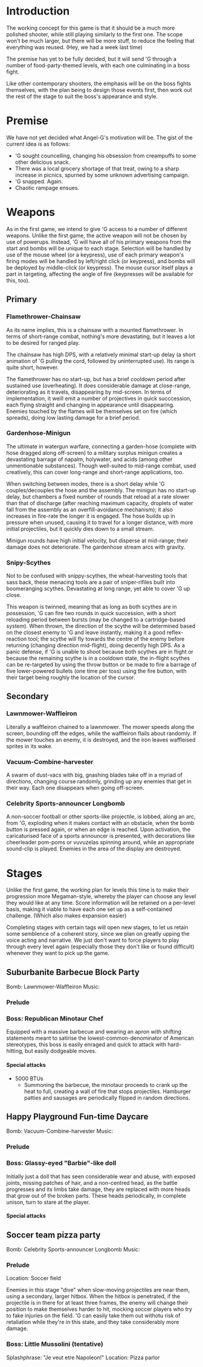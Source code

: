 # Introduction #
The working concept for this game is that it should be a much more polished shooter, while still playing similarly to the first one. The scope won't be much larger, but there will be more stuff, to reduce the feeling that everything was reused. (Hey, we had a week last time)

The premise has yet to be fully decided, but it will send 'G through a number of food-party-themed levels, with each one culminating in a boss fight.

Like other contemporary shooters, the emphasis will be on the boss fights themselves, with the plan being to design those events first, then work out the rest of the stage to suit the boss's appearance and style.

# Premise #
We have not yet decided what Angel-G's motivation will be. The gist of the current idea is as follows:
  * 'G sought councelling, changing his obsession from creampuffs to some other delicious snack.
  * There was a local grocery shortage of that treat, owing to a sharp increase in picnics, spurned by some unknown advertising campaign.
  * 'G snapped. Again.
  * Chaotic rampage ensues.

# Weapons #
As in the first game, we intend to give 'G access to a number of different weapons. Unlike the first game, the active weapon will not be chosen by use of powerups. Instead, 'G will have all of his primary weapons from the start and bombs will be unique to each stage. Selection will be handled by use of the mouse wheel (or a keypress), use of each primary weapon's firing modes will be handled by left/right click (or keypress), and bombs will be deployed by middle-click (or keypress). The mouse cursor itself plays a part in targeting, affecting the angle of fire (keypresses will be available for this, too).

## Primary ##
### Flamethrower-Chainsaw ###
As its name implies, this is a chainsaw with a mounted flamethrower. In terms of short-range combat, nothing's more devastating, but it leaves a lot to be desired for ranged play.

The chainsaw has high DPS, with a relatively minimal start-up delay (a short animation of 'G pulling the cord, followed by uninterrupted use). Its range is quite short, however.

The flamethrower has no start-up, but has a brief cooldown period after sustained use (overheating). It does considerable damage at close-range, deteriorating as it travels, disappearing by mid-screen. In terms of implementation, it weill emit a number of projectives in quick succcession, each flying straight and changing in appearance until disappearing. Enemies touched by the flames will be themselves set on fire (which spreads), doing low lasting damage for a brief period.

### Gardenhose-Minigun ###
The ultimate in watergun warfare, connecting a garden-hose (complete with hose dragged along off-screen) to a military surplus minigun creates a devastating barrage of napalm, holywater, and acids (among other unmentionable substances). Though well-suited to mid-range combat, used creatively, this can cover long-range and short-range applications, too.

When switching between modes, there is a short delay while 'G couples/decouples the hose and the assembly. The minigun has no start-up delay, but chambers a fixed number of rounds that reload at a rate slower than that of discharge (after reaching maximum capacity, droplets of water fall from the assembly as an overfill-avoidance mechanism); it also increases in fire-rate the longer it is engaged. The hose builds up in pressure when unused, causing it to travel for a longer distance, with more initial projectiles, but it quickly dies down to a small stream.

Minigun rounds have high initial velocity, but disperse at mid-range; their damage does not deteriorate. The gardenhose stream arcs with gravity.

### Snipy-Scythes ###
Not to be confused with snippy-scythes, the wheat-harvesting tools that sass back, these menacing tools are a pair of sniper-rifiles built into boomeranging scythes. Devastating at long range, yet able to cover 'G up close.

This weapon is twinned, meaning that as long as both scythes are in possession, 'G can fire two rounds in quick succession, with a short reloading period between bursts (may be changed to a cartridge-based system). When thrown, the direction of the scythe will be determined based on the closest enemy to 'G and leave instantly, making it a good reflex-reaction tool; the scythe will fly towards the centre of the enemy before returning (changing direction mid-flight), doing decently high DPS. As a panic defense, if 'G is unable to shoot because both scythes are in flight or because the remaining scythe is in a cooldown state, the in-flight scythes can be re-targeted by using the throw button or be made to fire a barrage of five lower-powered bullets (one time per toss) using the fire button, with their target being roughly the location of the cursor.

## Secondary ##
### Lawnmower-Waffleiron ###
Literally a waffleiron chained to a lawnmower. The mower speeds along the screen, bounding off the edges, while the waffleiron flails about randomly. If the mower touches an enemy, it is destroyed, and the iron leaves waffleised sprites in its wake.

### Vacuum-Combine-harvester ###
A swarm of dust-vacs with big, gnashing blades take off in a myriad of directions, changing course randomly, grinding up any enemies that get in their way. Each one disappears when going off-screen.

### Celebrity Sports-announcer Longbomb ###
A non-soccer football or other sports-like projectile, is lobbed, along an arc, from 'G, exploding when it makes contact with an obstacle, when the bomb button is pressed again, or when an edge is reached. Upon activation, the caricaturised face of a sports announcer is presented, with decorations like cheerleader pom-poms or vuvuzelas spinning around, while an appropriate sound-clip is played. Enemies in the area of the display are destroyed.

# Stages #
Unlike the first game, the working plan for levels this time is to make their progression more Megaman-style, whereby the player can choose any level they would like at any time. Score information will be retained on a per-level basis, making it viable to have each one set up as a self-contained challenge. (Which also makes expansion easier)

Completing stages with certain tags will open new stages, to let us retain some semblence of a coherent story, since we plan on greatly upping the voice acting and narrative. We just don't want to force players to play through every level again (especially those they don't like or found difficult) whenever they want to pick up the game.

## Suburbanite Barbecue Block Party ##
Bomb: Lawnmower-Waffleiron
Music:

### Prelude ###

### Boss: Republican Minotaur Chef ###
Equipped with a massive barbecue and wearing an apron with shifting statements meant to satirise the lowest-common-denominator of American stereotypes, this boss is easily enraged and quick to attack with hard-hitting, but easily dodgeable moves.

#### Special attacks ####
  * 5000 BTUs
    * Summoning the barbecue, the minotaur proceeds to crank up the heat to full, creating a wall of fire that stops projectiles. Hamburger patties and sausages are periodically flipped in random directions.

## Happy Playground Fun-time Daycare ##
Bomb: Vacuum-Combine-harvester
Music:

### Prelude ###

### Boss: Glassy-eyed "Barbie"-like doll ###
Initially just a doll that has seen considerable wear and abuse, with exposed joints, missing patches of hair, and a non-centred head, as the battle progresses and its limbs take damage, they are replaced with more heads that grow out of the broken parts. These heads periodically, in complete unison, turn to stare at the player.

#### Special attacks ####

## Soccer team pizza party ##
Bomb: Celebrity Sports-announcer Longbomb
Music:

### Prelude ###
Location: Soccer field

Enemies in this stage "dive" when slow-moving projectiles are near them, using a secondary, larger hitbox. When the hitbox is penetrated, if the projectile is in there for at least three frames, the enemy will change their position to make themselves harder to hit, mocking soccer players who try to fake injuries on the field. 'G can easily take them out withotu risk of retaliation while they're in this state, and they take considerably more damage.

### Boss: Little Mussolini (tentative) ###
Splashphrase: "Je veut etre Napoleon!"
Location: Pizza parlor